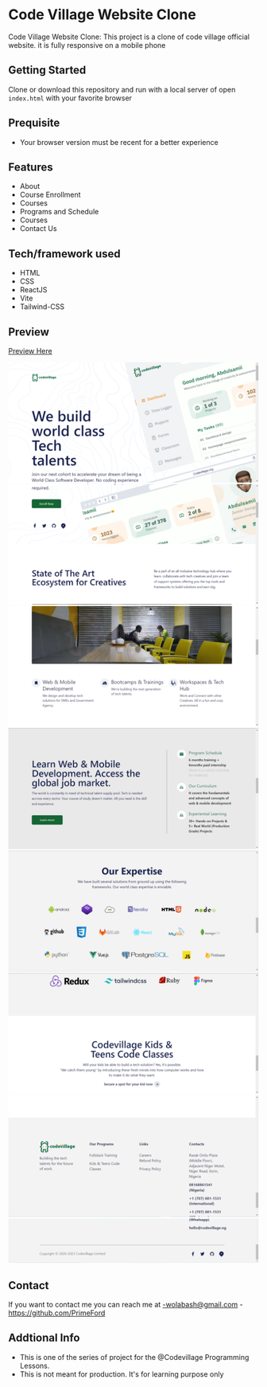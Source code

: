 # Code Village Website Clone

Code Village Website Clone: This project is a clone of code village official website. it is fully responsive on a mobile phone

## Getting Started

Clone or download this repository and run with a local server of open `index.html` with your favorite browser

## Prequisite

- Your browser version must be recent for a better experience

## Features

- About
- Course Enrollment
- Courses
- Programs and Schedule
- Courses
- Contact Us

## Tech/framework used

- HTML
- CSS
- ReactJS
- Vite
- Tailwind-CSS

## Preview

[Preview Here](https://beautiful-heliotrope-b80911.netlify.app)

![screenshot](./public/image/snip.png)
![screenshot](./public/image/snip2.png)
![screenshot](./public/image/snip3.png)
![screenshot](./public/image/snip4.png)
![screenshot](./public/image/snip5.png)
![screenshot](./public/image/snip6.png)
![screenshot](./public/image/snip7.png)
![screenshot](./public/image/snip8.png)

## Contact

If you want to contact me you can reach me at
-wolabash@gmail.com -https://github.com/PrimeFord

## Addtional Info

- This is one of the series of project for the @Codevillage Programming Lessons.
- This is not meant for production. It's for learning purpose only
